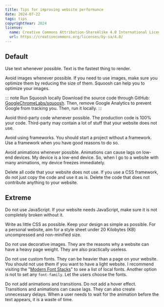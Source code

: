 ```yaml
---
title: Tips for improving website performance
date: 2024-07-22
tags: tips
copyrightYear: 2024
license:
  name: Creative Commons Attribution-ShareAlike 4.0 International License
  url: https://creativecommons.org/licenses/by-sa/4.0/
---
```


## Default

Use text whenever possible. Text is the fastest thing to render.

Avoid images whenever possible. If you need to use images, make sure you optimize them by reducing the size of them. Squoosh can help you to optimize your images.

::: note Run Squoosh locally
Download the source code through GitHub: [GoogleChromeLabs/squoosh](https://github.com/GoogleChromeLabs/squoosh). Then, remove Google Analytics to prevent Google from tracking you. Then, run it locally.
:::

Avoid third-party code whenever possible. The production code is 100% your code. Third-party may contain a lot of stuff that your website does not use.

Avoid using frameworks. You should start a project without a framework. Use a framework when you have good reasons to do so.

Avoid animations whenever possible. Animations can cause lags on low-end devices. My device is a low-end device. So, when I go to a website with many animations, my device freezes immediately.

Delete all code that your website does not use. If you use a CSS framework, do not just copy the code and use it as is. Delete the code that does not contribute anything to your website.

## Extreme

Do not use JavaScript. If your website needs JavaScript, make sure it is not completely broken without it.

Write as little CSS as possible. Keep your design as simple as possible. For a personal website, aim for a style sheet under 20 Kilobytes (KB) uncompressed and non-minified size.

Do not use decorative images. They are the reasons why a website can have a heavy page weight. They are also practically useless.

Do not use custom fonts. They can be heavier than a page on your website. You should not use them if you want to have a light website. I recommend visiting the "[Modern Font Stacks](https://modernfontstacks.com/)" to see a list of local fonts. Another option is not to set any `font-family`. Let the users choose the fonts.

Do not add animations and transitions. Do not add a hover effect. Transitions and animations can cause lags. They can also create unnecessary delays. When a user needs to wait for the animation before the text appears, it is a waste of time.
